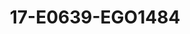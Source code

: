 ---
title: 17-E0639-EGO1484
image: /v1543919832/viterbo/17-E0639-EGO1484.jpg
brand: ego
layout: vestito
---